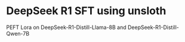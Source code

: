 # DeepSeek R1 SFT using unsloth
PEFT Lora on  DeepSeek-R1-Distill-Llama-8B and DeepSeek-R1-Distill-Qwen-7B 
   